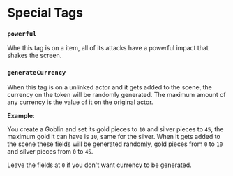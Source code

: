 # Special Tags

### `powerful`
Whe this tag is on a item, all of its attacks have a powerful impact that shakes the screen.

### `generateCurrency`
When this tag is on a unlinked actor and it gets added to the scene, the currency on the token will be randomly generated. The maximum amount of any currency is the value of it on the original actor.

**Example**:

You create a Goblin and set its gold pieces to `10` and silver pieces to `45`, the maximum gold it can have is `10`, same for the silver. When it gets added to the scene these fields will be generated randomly, gold pieces from `0` to `10` and silver pieces from `0` to `45`.

Leave the fields at `0` if you don't want currency to be generated.
